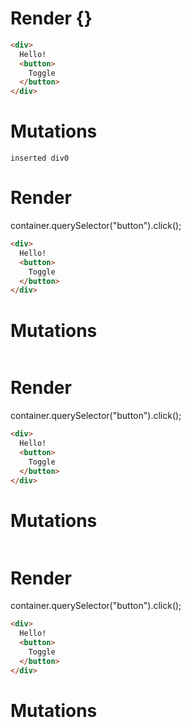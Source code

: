 # Render {}
```html
<div>
  Hello!
  <button>
    Toggle
  </button>
</div>
```

# Mutations
```
inserted div0
```


# Render 
container.querySelector("button").click();

```html
<div>
  Hello!
  <button>
    Toggle
  </button>
</div>
```

# Mutations
```

```


# Render 
container.querySelector("button").click();

```html
<div>
  Hello!
  <button>
    Toggle
  </button>
</div>
```

# Mutations
```

```


# Render 
container.querySelector("button").click();

```html
<div>
  Hello!
  <button>
    Toggle
  </button>
</div>
```

# Mutations
```

```